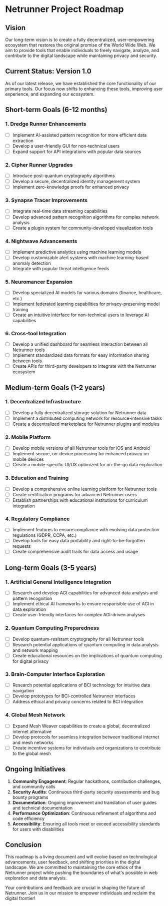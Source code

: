 # Netrunner Project Roadmap

## Vision

Our long-term vision is to create a fully decentralized, user-empowering ecosystem that restores the original promise of the World Wide Web. We aim to provide tools that enable individuals to freely navigate, analyze, and contribute to the digital landscape while maintaining privacy and security.

## Current Status: Version 1.0

As of our latest release, we have established the core functionality of our primary tools. Our focus now shifts to enhancing these tools, improving user experience, and expanding our ecosystem.

## Short-term Goals (6-12 months)

### 1. Dredge Runner Enhancements
- [ ] Implement AI-assisted pattern recognition for more efficient data extraction
- [ ] Develop a user-friendly GUI for non-technical users
- [ ] Expand support for API integrations with popular data sources

### 2. Cipher Runner Upgrades
- [ ] Introduce post-quantum cryptography algorithms
- [ ] Develop a secure, decentralized identity management system
- [ ] Implement zero-knowledge proofs for enhanced privacy

### 3. Synapse Tracer Improvements
- [ ] Integrate real-time data streaming capabilities
- [ ] Develop advanced pattern recognition algorithms for complex network analysis
- [ ] Create a plugin system for community-developed visualization tools

### 4. Nightwave Advancements
- [ ] Implement predictive analytics using machine learning models
- [ ] Develop customizable alert systems with machine learning-based anomaly detection
- [ ] Integrate with popular threat intelligence feeds

### 5. Neuromancer Expansion
- [ ] Develop specialized AI models for various domains (finance, healthcare, etc.)
- [ ] Implement federated learning capabilities for privacy-preserving model training
- [ ] Create an intuitive interface for non-technical users to leverage AI capabilities

### 6. Cross-tool Integration
- [ ] Develop a unified dashboard for seamless interaction between all Netrunner tools
- [ ] Implement standardized data formats for easy information sharing between tools
- [ ] Create APIs for third-party developers to integrate with the Netrunner ecosystem

## Medium-term Goals (1-2 years)

### 1. Decentralized Infrastructure
- [ ] Develop a fully decentralized storage solution for Netrunner data
- [ ] Implement a distributed computing network for resource-intensive tasks
- [ ] Create a decentralized marketplace for Netrunner plugins and modules

### 2. Mobile Platform
- [ ] Develop mobile versions of all Netrunner tools for iOS and Android
- [ ] Implement secure, on-device processing for enhanced privacy on mobile devices
- [ ] Create a mobile-specific UI/UX optimized for on-the-go data exploration

### 3. Education and Training
- [ ] Develop a comprehensive online learning platform for Netrunner tools
- [ ] Create certification programs for advanced Netrunner users
- [ ] Establish partnerships with educational institutions for curriculum integration

### 4. Regulatory Compliance
- [ ] Implement features to ensure compliance with evolving data protection regulations (GDPR, CCPA, etc.)
- [ ] Develop tools for easy data portability and right-to-be-forgotten requests
- [ ] Create comprehensive audit trails for data access and usage

## Long-term Goals (3-5 years)

### 1. Artificial General Intelligence Integration
- [ ] Research and develop AGI capabilities for advanced data analysis and pattern recognition
- [ ] Implement ethical AI frameworks to ensure responsible use of AGI in data exploration
- [ ] Create user-friendly interfaces for complex AGI-driven analyses

### 2. Quantum Computing Preparedness
- [ ] Develop quantum-resistant cryptography for all Netrunner tools
- [ ] Research potential applications of quantum computing in data analysis and network mapping
- [ ] Create educational resources on the implications of quantum computing for digital privacy

### 3. Brain-Computer Interface Exploration
- [ ] Research potential applications of BCI technology for intuitive data navigation
- [ ] Develop prototypes for BCI-controlled Netrunner interfaces
- [ ] Address ethical and privacy concerns related to BCI integration

### 4. Global Mesh Network
- [ ] Expand Mesh Weaver capabilities to create a global, decentralized internet alternative
- [ ] Develop protocols for seamless integration between traditional internet and mesh networks
- [ ] Create incentive systems for individuals and organizations to contribute to the global mesh

## Ongoing Initiatives

1. **Community Engagement**: Regular hackathons, contribution challenges, and community calls
2. **Security Audits**: Continuous third-party security assessments and bug bounty programs
3. **Documentation**: Ongoing improvement and translation of user guides and technical documentation
4. **Performance Optimization**: Continuous refinement of algorithms and code efficiency
5. **Accessibility**: Ensuring all tools meet or exceed accessibility standards for users with disabilities

## Conclusion

This roadmap is a living document and will evolve based on technological advancements, user feedback, and shifting priorities in the digital landscape. We are committed to maintaining the core ethos of the Netrunner project while pushing the boundaries of what's possible in web exploration and data analysis.

Your contributions and feedback are crucial in shaping the future of Netrunner. Join us in our mission to empower individuals and reclaim the digital frontier!